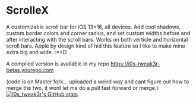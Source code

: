 # ScrolleX
A customizable scroll bar for iOS 13+16, all devices. Add cool shadows, custom border colors and corner radius, and set custom widths before and after interacting with the scroll bars.  Works on both verticle and horizontal scroll bars.  Apple by design kind of hid this feature so I like to make mine extra big and wide.  :==D

A compiled version is available in my repo https://i0s-tweak3r-betas.yourepo.com

(code is on Master fork... uploaded a weird way and cant figure out how to merge the two, it wont let me do a pull fast forward or merge.)
[![i0s_tweak3r's GitHub stats](https://github-readme-stats.vercel.app/api?username=tweaker177)](https://github.com/tweaker177/github-readme-stats)
